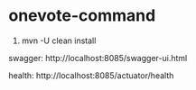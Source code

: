 # onevote-command

1. mvn -U clean install



swagger:
http://localhost:8085/swagger-ui.html

health:
http://localhost:8085/actuator/health


